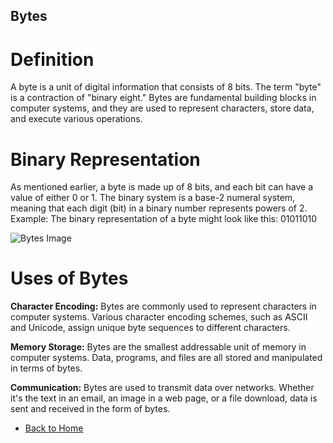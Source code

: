 ## Bytes

# Definition
A byte is a unit of digital information that consists of 8 bits. The term "byte" is a contraction of "binary eight." 
Bytes are fundamental building blocks in computer systems, and they are used to represent characters, store data, and execute various operations.

# Binary Representation
As mentioned earlier, a byte is made up of 8 bits, and each bit can have a value of either 0 or 1. 
The binary system is a base-2 numeral system, meaning that each digit (bit) in a binary number represents powers of 2.
Example: The binary representation of a byte might look like this: 01011010

![Bytes Image](https://scontent-ord5-2.xx.fbcdn.net/v/t1.18169-9/10801563_10152325847311222_4130332589331047097_n.jpg?_nc_cat=104&ccb=1-7&_nc_sid=908e45&_nc_ohc=rJ-a4q06EnEAX_lfVhx&_nc_ht=scontent-ord5-2.xx&oh=00_AfDhtkBrIVw1V8gwYr1DWOpU4R5jtGyAiHiIKxI36tSO0Q&oe=659AEABF)

# Uses of Bytes
**Character Encoding:** Bytes are commonly used to represent characters in computer systems. Various character encoding schemes, such as ASCII and Unicode, assign unique byte sequences to different characters.

**Memory Storage:** Bytes are the smallest addressable unit of memory in computer systems. Data, programs, and files are all stored and manipulated in terms of bytes.

**Communication:** Bytes are used to transmit data over networks. Whether it's the text in an email, an image in a web page, or a file download, data is sent and received in the form of bytes.

- [Back to Home](README.md)
